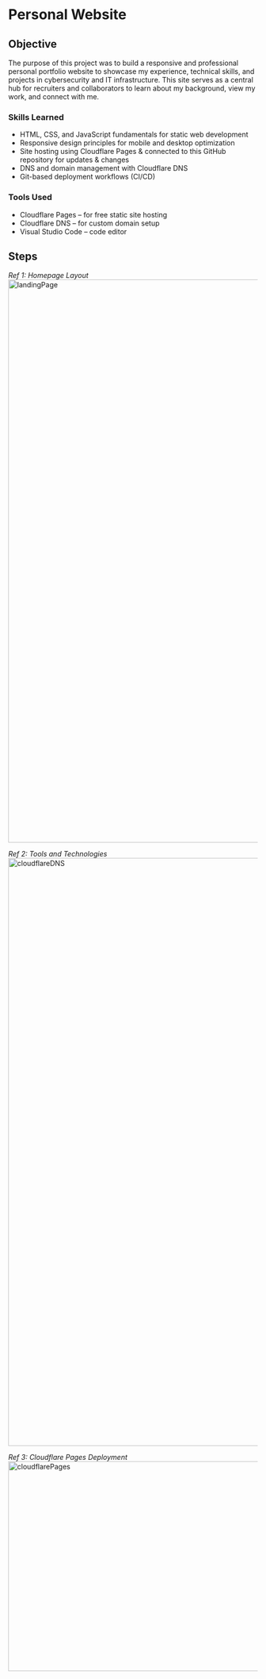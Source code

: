 # Personal Website

## Objective

The purpose of this project was to build a responsive and professional personal portfolio website to showcase my experience, technical skills, and projects in cybersecurity and IT infrastructure. This site serves as a central hub for recruiters and collaborators to learn about my background, view my work, and connect with me.

### Skills Learned

- HTML, CSS, and JavaScript fundamentals for static web development
- Responsive design principles for mobile and desktop optimization
- Site hosting using Cloudflare Pages & connected to this GitHub repository for updates & changes
- DNS and domain management with Cloudflare DNS
- Git-based deployment workflows (CI/CD)

### Tools Used

- Cloudflare Pages – for free static site hosting
- Cloudflare DNS – for custom domain setup
- Visual Studio Code – code editor

## Steps

*Ref 1: Homepage Layout*
<img width="1368" height="1135" alt="landingPage" src="https://github.com/user-attachments/assets/d682b5be-7c69-4d90-9183-8f41e6e0c33a" />

*Ref 2: Tools and Technologies*
<img width="1288" height="1185" alt="cloudflareDNS" src="https://github.com/user-attachments/assets/e98394df-150a-401a-9ef8-fd010e4249e1" />

*Ref 3: Cloudflare Pages Deployment*
<img width="864" height="423" alt="cloudflarePages" src="https://github.com/user-attachments/assets/e5ed35c6-8431-45ca-86ab-35b0c38475a4" />
